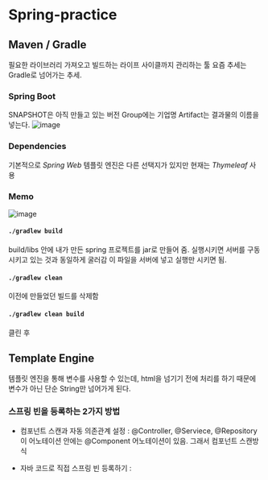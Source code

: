# Spring-practice
## Maven / Gradle
필요한 라이브러리 가져오고 빌드하는 라이프 사이클까지 관리하는 툴
요즘 추세는 Gradle로 넘어가는 추세.

### Spring Boot
SNAPSHOT은 아직 만들고 있는 버전
Group에는 기업명
Artifact는 결과물의 이름을 넣는다.
![image](https://user-images.githubusercontent.com/41253926/175758134-5eb70bc3-347c-40a0-92b3-aded83a0ad08.png)

### Dependencies
기본적으로 *Spring Web*
템플릿 엔진은 다른 선택지가 있지만 현재는 *Thymeleaf* 사용

### Memo
![image](https://user-images.githubusercontent.com/41253926/175759265-d41bc9c3-e7ea-43ce-b5c6-caee647b6ca0.png)

#### `./gradlew build`
build/libs 안에 내가 만든 spring 프로젝트를 jar로 만들어 줌.
실행시키면 서버를 구동시키고 있는 것과 동일하게 굴러감
이 파일을 서버에 넣고 실행만 시키면 됨.

#### `./gradlew clean`
이전에 만들었던 빌드를 삭제함

#### `./gradlew clean build`
클린 후 

## Template Engine
템플릿 엔진을 통해 변수를 사용할 수 있는데,
html을 넘기기 전에 처리를 하기 때문에 변수가 아닌 단순 String만 넘어가게 된다.

### 스프링 빈을 등록하는 2가지 방법
- 컴포넌트 스캔과 자동 의존관계 설정 : @Controller, @Serviece, @Repository 이 어노테이션 안에는 @Component 어노테이션이 있음. 그래서 컴포넌트 스캔방식

- 자바 코드로 직접 스프링 빈 등록하기 : 